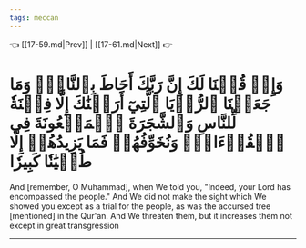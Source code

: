 ```yaml
---
tags: meccan
---
```


👈 [[17-59.md|Prev]] | [[17-61.md|Next]] 👉

# وَإِذۡ قُلۡنَا لَكَ إِنَّ رَبَّكَ أَحَاطَ بِٱلنَّاسِۚ وَمَا جَعَلۡنَا ٱلرُّءۡيَا ٱلَّتِيٓ أَرَيۡنَٰكَ إِلَّا فِتۡنَةٗ لِّلنَّاسِ وَٱلشَّجَرَةَ ٱلۡمَلۡعُونَةَ فِي ٱلۡقُرۡءَانِۚ وَنُخَوِّفُهُمۡ فَمَا يَزِيدُهُمۡ إِلَّا طُغۡيَٰنٗا كَبِيرٗا

And [remember, O Muhammad], when We told you, "Indeed, your Lord has encompassed the people." And We did not make the sight which We showed you except as a trial for the people, as was the accursed tree [mentioned] in the Qur'an. And We threaten them, but it increases them not except in great transgression

---

